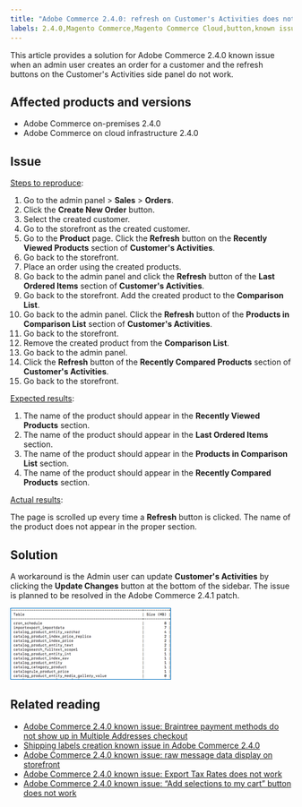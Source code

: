 ```yaml
---
title: "Adobe Commerce 2.4.0: refresh on Customer's Activities does not work"
labels: 2.4.0,Magento Commerce,Magento Commerce Cloud,button,known issues,order,product,refresh,troubleshooting,Adobe Commerce,on-premises,cloud infrastructure
---
```


This article provides a solution for Adobe Commerce 2.4.0 known issue when an admin user creates an order for a customer and the refresh buttons on the Customer's Activities side panel do not work.

## Affected products and versions

* Adobe Commerce on-premises 2.4.0
* Adobe Commerce on cloud infrastructure 2.4.0

## Issue

<ins>Steps to reproduce</ins>:

1. Go to the admin panel > **Sales** > **Orders**.
1. Click the **Create New Order** button.
1. Select the created customer.
1. Go to the storefront as the created customer.
1. Go to the **Product** page. Click the **Refresh** button on the **Recently Viewed Products** section of **Customer's Activities**.
1. Go back to the storefront.
1. Place an order using the created products.
1. Go back to the admin panel and click the **Refresh** button of the **Last Ordered Items** section of **Customer's Activities**.
1. Go back to the storefront. Add the created product to the **Comparison List**.
1. Go back to the admin panel. Click the **Refresh** button of the **Products in Comparison List** section of **Customer's Activities**.
1. Go back to the storefront.
1. Remove the created product from the **Comparison List**.
1. Go back to the admin panel.
1. Click the **Refresh** button of the **Recently Compared Products** section of **Customer's Activities**.
1. Go back to the storefront.

<ins>Expected results</ins>:

 1. The name of the product should appear in the **Recently Viewed Products** section.
 2. The name of the product should appear in the **Last Ordered Items** section.
 3. The name of the product should appear in the **Products in Comparison List** section.
 4. The name of the product should appear in the **Recently Compared Products** section.

 <ins>Actual results</ins>:

 The page is scrolled up every time a **Refresh** button is clicked. The name of the product does not appear in the proper section.

## Solution

A workaround is the Admin user can update **Customer's Activities** by clicking the **Update Changes** button at the bottom of the sidebar. The issue is planned to be resolved in the Adobe Commerce 2.4.1 patch.

![mceclip0.png](assets/mceclip0.png)

## Related reading

* [Adobe Commerce 2.4.0 known issue: Braintree payment methods do not show up in Multiple Addresses checkout](https://support.magento.com/hc/en-us/articles/360046354992)
* [Shipping labels creation known issue in Adobe Commerce 2.4.0](https://support.magento.com/hc/en-us/articles/360046750171-Shipping-labels-creation-known-issue-in-Magento-2-4-0)
* [Adobe Commerce 2.4.0 known issue: raw message data display on storefront](https://support.magento.com/hc/en-us/articles/360045804332)
* [Adobe Commerce 2.4.0 known issue: Export Tax Rates does not work](https://support.magento.com/hc/en-us/articles/360045850032)
* [Adobe Commerce 2.4.0 known issue: “Add selections to my cart” button does not work](https://support.magento.com/hc/en-us/articles/360045838312-Magento-2-4-0-known-issue-Add-selections-to-my-cart-button-does-not-work)
